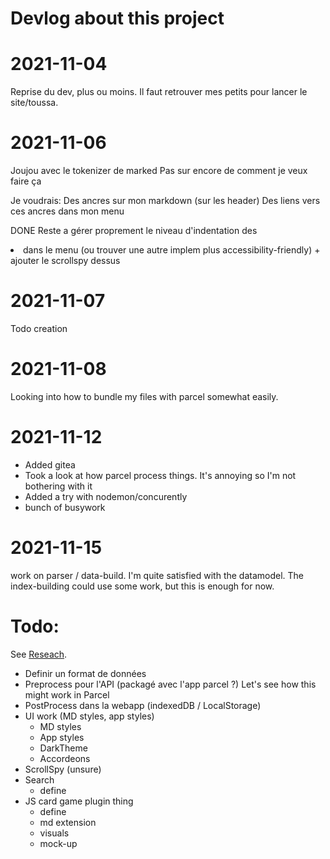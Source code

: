 # Devlog about this project

# 2021-11-04
Reprise du dev, plus ou moins. 
Il faut retrouver mes petits pour lancer le site/toussa.

# 2021-11-06
Joujou avec le tokenizer de marked
Pas sur encore de comment je veux faire ça

Je voudrais:
Des ancres sur mon markdown (sur les header)
Des liens vers ces ancres dans mon menu

DONE
Reste a gérer proprement le niveau d'indentation des <li> dans le menu (ou trouver une autre implem plus accessibility-friendly) + ajouter le scrollspy dessus

# 2021-11-07
Todo creation

# 2021-11-08
Looking into how to bundle my files with parcel somewhat easily.

# 2021-11-12
+ Added gitea
+ Took a look at how parcel process things. It's annoying so I'm not bothering with it
+ Added a try with nodemon/concurently
+ bunch of busywork

# 2021-11-15
work on parser / data-build. I'm quite satisfied with the datamodel. The index-building could use some work, but this is enough for now.


# Todo:
See [Reseach](useful-things-research.md).

- Definir un format de données
- Preprocess pour l'API (packagé avec l'app parcel ?)
    Let's see how this might work in Parcel
- PostProcess dans la webapp (indexedDB / LocalStorage)
- UI work (MD styles, app styles)
    - MD styles
    - App styles
    - DarkTheme
    - Accordeons
- ScrollSpy (unsure)
- Search
  - define
- JS card game plugin thing
  - define
  - md extension
  - visuals
  - mock-up
